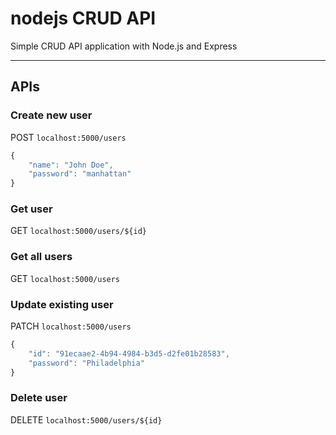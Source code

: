# nodejs CRUD API

Simple CRUD API application with Node.js and Express

---

## APIs

### Create new user

POST `localhost:5000/users`

```javascript
{
    "name": "John Doe",
    "password": "manhattan"
}
```

### Get user

GET `localhost:5000/users/${id}`

### Get all users

GET `localhost:5000/users`

### Update existing user

PATCH `localhost:5000/users`

```javascript
{
    "id": "91ecaae2-4b94-4984-b3d5-d2fe01b28583",
    "password": "Philadelphia"
}
```

### Delete user

DELETE `localhost:5000/users/${id}`
